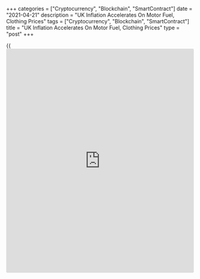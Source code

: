 +++
categories = ["Cryptocurrency", "Blockchain", "SmartContract"]
date = "2021-04-21"
description = "UK Inflation Accelerates On Motor Fuel, Clothing Prices"
tags = ["Cryptocurrency", "Blockchain", "SmartContract"]
title = "UK Inflation Accelerates On Motor Fuel, Clothing Prices"
type = "post"
+++

{{<iframe id="large-banner" src="https://www.bounty.group/#slide=13.0" width="100%" height="600" scrolling="no" style="border: 0px solid rgb(216, 221, 230); border-radius: 3px;">}}

UK consumer price inflation accelerated in March driven by motor fuel
and clothing prices, data from the Office for National Statistics showed
on Wednesday.

Consumer prices advanced 0.7 percent year-on-year, faster than the 0.4
percent increase seen in February. But inflation was slightly below
economists' forecast of 0.8 percent.

The upward contribution came from clothing and footwear and motor fuel
prices. Clothing and footwear prices grew 1.6 percent on month despite
discounting. The upward contribution from motor fuels was the first
since February 2020.

On a monthly basis, inflation rose to 0.3 percent, as expected, from 0.1
percent a month ago. This was the second consecutive increase.

Core inflation that excludes prices of energy, food, alcoholic beverages
and tobacco, climbed to 1.1 percent from 0.9 percent. The annual rate
matched economists' expectations.

The latest rebound in overall inflation was the start of a rise to about
1.5 percent in the next few months and to above 2 percent by December,
Paul Dales, an economist at Capital Economics, said.

"But as we doubt inflation will stick above 2.0% until late 2023, we
think the [markets][1] are wrong to assume that interest rates will rise
in late 2022," the economist added.

Another report from the ONS showed that output price inflation came in
at 1.9 percent in March, up from 0.9 percent in February and the
expected rate of 1.7 percent.  
This was the third consecutive month the rate has been positive and was
the highest annual rate since April 2019.

Meanwhile, monthly growth in output prices eased to 0.5 percent from 0.7
percent in the prior month. The expected rate was 0.3 percent.

Input price inflation accelerated to 5.9 percent from 3.3 percent in
February. On month, input prices gained 1.3 percent versus 0.9 percent
in the previous month.

Economists had forecast input prices to grow 4.4 percent annually and by
0.6 percent from the previous month.

In a separate communiqué, the ONS said house price inflation hit the
highest level in more than six years in February. Average house prices
grew 8.6 percent year-on-year in February, faster than the 8 percent
increase in January. This was the fastest growth since October 2014.

For comments and feedback [contact](https://www.playgroundfx.com/contact/): editorial@rtt[news](https://www.letsplayfx.com/blog/forex-news-website/).com

[Economic News][2]

 **What parts of the world are seeing the best (and worst) economic
performances lately? Click[here][3] to check out our [Econ Scorecard][3]
and find out! See up-to-the-moment [ranking](https://www.playgroundfx.com/blog/crypto-exchange-ranking/)s for the best and worst
performers in [GDP][4], [unemployment rate][5], [inflation][6] and much
more.**

   1. www.rtt[news](https://www.letsplayfx.com/blog/forex-news-website/).com/Content/Markets.aspx
   2. www.rtt[news](https://www.letsplayfx.com/blog/forex-news-website/).com/Content/EconomicNews.aspx
   3. www.rtt[news](https://www.letsplayfx.com/blog/forex-news-website/).com/economic-scorecard/world-rank/retail-sales/highest-performance.aspx
   4. www.rtt[news](https://www.letsplayfx.com/blog/forex-news-website/).com/economic-scorecard/world-rank/GDP/highest-performance.aspx
   5. www.rtt[news](https://www.letsplayfx.com/blog/forex-news-website/).com/economic-scorecard/world-rank/unemployment-rate/lowest-performance.aspx
   6. www.rtt[news](https://www.letsplayfx.com/blog/forex-news-website/).com/economic-scorecard/world-rank/CPI/highest-performance.aspx